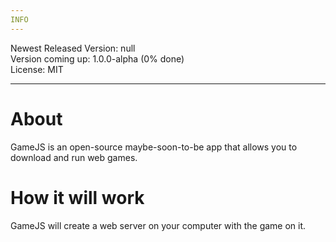 ```yaml
---
INFO
---
```

Newest Released Version: null  
Version coming up: 1.0.0-alpha (0% done)  
License: MIT  

---

# About
GameJS is an open-source maybe-soon-to-be app that allows you to download and run web games.

# How it will work
GameJS will create a web server on your computer with the game on it.
